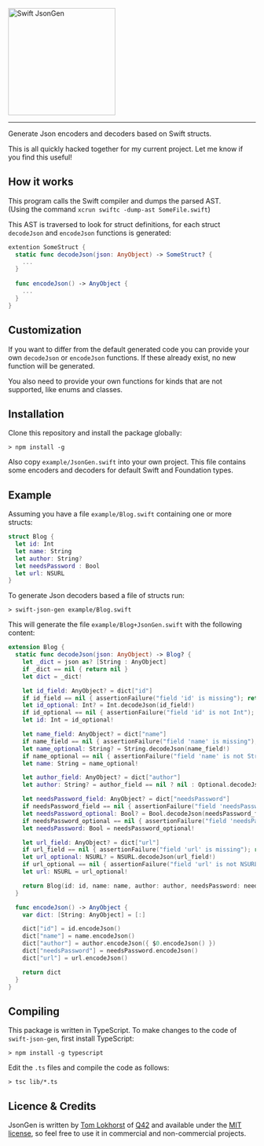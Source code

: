 <img src="https://cloud.githubusercontent.com/assets/75655/5062099/8cc5f3f8-6db3-11e4-8620-c3da216c1262.png" width="218" alt="Swift JsonGen">
<hr>

Generate Json encoders and decoders based on Swift structs.

This is all quickly hacked together for my current project.
Let me know if you find this useful!


How it works
------------

This program calls the Swift compiler and dumps the parsed AST.  
(Using the command `xcrun swiftc -dump-ast SomeFile.swift`)

This AST is traversed to look for struct definitions, for each struct
`decodeJson` and `encodeJson` functions is generated:

```swift
extention SomeStruct {
  static func decodeJson(json: AnyObject) -> SomeStruct? {
    ...
  }
  
  func encodeJson() -> AnyObject {
    ...
  }
}
```

Customization
-------------

If you want to differ from the default generated code you can provide your own
`decodeJson` or `encodeJson` functions. If these already exist, no new
function will be generated.

You also need to provide your own functions for kinds that are not supported,
like enums and classes.  


Installation
------------

Clone this repository and install the package globally:

    > npm install -g
    
Also copy `example/JsonGen.swift` into your own project.
This file contains some encoders and decoders for default Swift and Foundation
types.


Example
-------

Assuming you have a file `example/Blog.swift` containing one or more structs:

```swift
struct Blog {
  let id: Int
  let name: String
  let author: String?
  let needsPassword : Bool
  let url: NSURL
}
```

To generate Json decoders based a file of structs run:

    > swift-json-gen example/Blog.swift

This will generate the file `example/Blog+JsonGen.swift` with the following
content:

```swift
extension Blog {
  static func decodeJson(json: AnyObject) -> Blog? {
    let _dict = json as? [String : AnyObject]
    if _dict == nil { return nil }
    let dict = _dict!

    let id_field: AnyObject? = dict["id"]
    if id_field == nil { assertionFailure("field 'id' is missing"); return nil }
    let id_optional: Int? = Int.decodeJson(id_field!)
    if id_optional == nil { assertionFailure("field 'id' is not Int"); return nil }
    let id: Int = id_optional!

    let name_field: AnyObject? = dict["name"]
    if name_field == nil { assertionFailure("field 'name' is missing"); return nil }
    let name_optional: String? = String.decodeJson(name_field!)
    if name_optional == nil { assertionFailure("field 'name' is not String"); return nil }
    let name: String = name_optional!

    let author_field: AnyObject? = dict["author"]
    let author: String? = author_field == nil ? nil : Optional.decodeJson({ String.decodeJson($0) }, author_field!)

    let needsPassword_field: AnyObject? = dict["needsPassword"]
    if needsPassword_field == nil { assertionFailure("field 'needsPassword' is missing"); return nil }
    let needsPassword_optional: Bool? = Bool.decodeJson(needsPassword_field!)
    if needsPassword_optional == nil { assertionFailure("field 'needsPassword' is not Bool"); return nil }
    let needsPassword: Bool = needsPassword_optional!

    let url_field: AnyObject? = dict["url"]
    if url_field == nil { assertionFailure("field 'url' is missing"); return nil }
    let url_optional: NSURL? = NSURL.decodeJson(url_field!)
    if url_optional == nil { assertionFailure("field 'url' is not NSURL"); return nil }
    let url: NSURL = url_optional!

    return Blog(id: id, name: name, author: author, needsPassword: needsPassword, url: url)
  }

  func encodeJson() -> AnyObject {
    var dict: [String: AnyObject] = [:]

    dict["id"] = id.encodeJson()
    dict["name"] = name.encodeJson()
    dict["author"] = author.encodeJson({ $0.encodeJson() })
    dict["needsPassword"] = needsPassword.encodeJson()
    dict["url"] = url.encodeJson()

    return dict
  }
}
```

Compiling
---------

This package is written in TypeScript. To make changes to the code of `swift-json-gen`, first install TypeScript:

    > npm install -g typescript

Edit the `.ts` files and compile the code as follows:

    > tsc lib/*.ts


Licence & Credits
-----------------

JsonGen is written by [Tom Lokhorst](https://twitter.com/tomlokhorst) of [Q42](http://q42.com) and available under the [MIT license](https://github.com/tomlokhorst/swift-json-gen/blob/develop/LICENSE), so feel free to use it in commercial and non-commercial projects.
